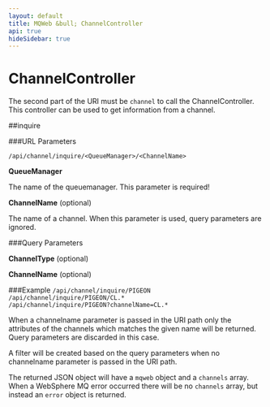 ```yaml
---
layout: default
title: MQWeb &bull; ChannelController
api: true
hideSidebar: true
---
```

ChannelController
=================

The second part of the URI must be `channel` to call the ChannelController.
This controller can be used to get information from a channel.

##inquire

###URL Parameters

`/api/channel/inquire/<QueueManager>/<ChannelName>`

**QueueManager**

The name of the queuemanager. This parameter is required!

**ChannelName** (optional)
  
The name of a channel. When this parameter is used, query parameters are ignored.

###Query Parameters

**ChannelType** (optional)

**ChannelName** (optional)

###Example
`/api/channel/inquire/PIGEON`  
`/api/channel/inquire/PIGEON/CL.*`  
`/api/channel/inquire/PIGEON?channelName=CL.*`

<div style="clear:both"> </div>

When a channelname parameter is passed in the URI path only the attributes of the
channels which matches the given name will be returned. Query parameters are
discarded in this case.

A filter will be created based on the query parameters when no channelname 
parameter is passed in the URI path.

The returned JSON object will have a `mqweb` object and a `channels` array. 
When a WebSphere MQ error occurred there will be no `channels` array, but instead 
an `error` object is returned.
